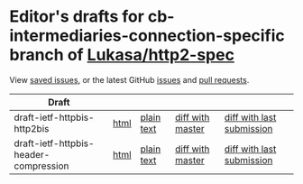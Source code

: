 # Editor's drafts for cb-intermediaries-connection-specific branch of [Lukasa/http2-spec](https://github.com/Lukasa/http2-spec/tree/cb-intermediaries-connection-specific)

View [saved issues](issues.html), or the latest GitHub [issues](https://github.com/Lukasa/http2-spec/issues) and [pull requests](https://github.com/Lukasa/http2-spec/pulls).

| Draft |     |     |     |     |
| ----- | --- | --- | --- | --- |
| draft-ietf-httpbis-http2bis |[html](./draft-ietf-httpbis-http2bis.html) |[plain text](./draft-ietf-httpbis-http2bis.txt) |[diff with master](https://tools.ietf.org/rfcdiff?url1=https://Lukasa.github.io/http2-spec/draft-ietf-httpbis-http2bis.txt&amp;url2=https://Lukasa.github.io/http2-spec/cb-intermediaries-connection-specific/draft-ietf-httpbis-http2bis.txt) |[diff with last submission](https://tools.ietf.org/rfcdiff?url1=https://tools.ietf.org/id/draft-ietf-httpbis-http2bis.txt&amp;url2=https://Lukasa.github.io/http2-spec/cb-intermediaries-connection-specific/draft-ietf-httpbis-http2bis.txt) |
| draft-ietf-httpbis-header-compression |[html](./draft-ietf-httpbis-header-compression.html) |[plain text](./draft-ietf-httpbis-header-compression.txt) |[diff with master](https://tools.ietf.org/rfcdiff?url1=https://Lukasa.github.io/http2-spec/draft-ietf-httpbis-header-compression.txt&amp;url2=https://Lukasa.github.io/http2-spec/cb-intermediaries-connection-specific/draft-ietf-httpbis-header-compression.txt) |[diff with last submission](https://tools.ietf.org/rfcdiff?url1=https://tools.ietf.org/id/draft-ietf-httpbis-header-compression.txt&amp;url2=https://Lukasa.github.io/http2-spec/cb-intermediaries-connection-specific/draft-ietf-httpbis-header-compression.txt) |

